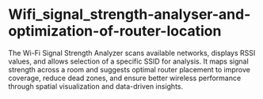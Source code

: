 # Wifi_signal_strength-analyser-and-optimization-of-router-location
The Wi-Fi Signal Strength Analyzer scans available networks, displays RSSI values, and allows selection of a specific SSID for analysis. It maps signal strength across a room and suggests optimal router placement to improve coverage, reduce dead zones, and ensure better wireless performance through spatial visualization and data-driven insights.
